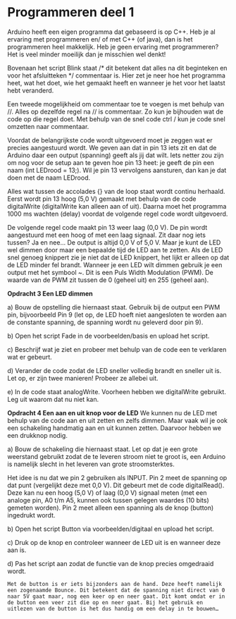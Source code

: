 # Programmeren deel 1

Arduino heeft een eigen programma dat gebaseerd is op C++. Heb je al ervaring met programmeren en/ of met C++ (of java), dan is het programmeren heel makkelijk. Heb je geen ervaring met programmeren? Het is veel minder moeilijk dan je misschien wel denkt!

Bovenaan het script Blink staat /* dit betekent dat alles na dit beginteken en voor het afsluitteken */ commentaar is. Hier zet je neer hoe het programma heet, wat het doet, wie het gemaakt heeft en wanneer je het voor het laatst hebt veranderd.

Een tweede mogelijkheid om commentaar toe te voegen is met behulp van //. Alles op dezelfde regel na // is commentaar. Zo kun je bijhouden wat de code op die regel doet. Met behulp van de snel code ctrl / kun je code snel omzetten naar commentaar.

Voordat de belangrijkste code wordt uitgevoerd moet je zeggen wat er precies aangestuurd wordt. We geven aan dat in pin 13 iets zit en dat de Arduino daar een output (spanning) geeft als jij dat wilt. Iets netter zou zijn om nog voor de setup aan te geven hoe pin 13 heet: je geeft de pin een naam (int LEDrood = 13;). Wil je pin 13 vervolgens aansturen, dan kan je dat doen met de naam LEDrood.

Alles wat tussen de accolades {} van de loop staat wordt continu herhaald. Eerst wordt pin 13 hoog (5,0 V) gemaakt met behulp van de code digitalWrite (digitalWrite kan alleen aan of uit). Daarna moet het programma 1000 ms wachten (delay) voordat de volgende regel code wordt uitgevoerd.

De volgende regel code maakt pin 13 weer laag (0,0 V). De pin wordt aangestuurd met een hoog of met een laag signaal. Zit daar nog iets tussen? Ja en nee… De output is altijd 0,0 V of 5,0 V. Maar je kunt de LED wel dimmen door maar een bepaalde tijd de LED aan te zetten. Als de LED snel genoeg knippert zie je niet dat de LED knippert, het lijkt er alleen op dat de LED minder fel brandt. Wanneer je een LED wilt dimmen gebruik je een output met het symbool ~. Dit is een Puls Width Modulation (PWM). De waarde van de PWM zit tussen de 0 (geheel uit) en 255 (geheel aan).

**Opdracht 3 Een LED dimmen**

a) Bouw de opstelling die hiernaast staat. Gebruik bij de output een PWM pin, bijvoorbeeld Pin 9 (let op, de LED hoeft niet aangesloten te worden aan de constante spanning, de spanning wordt nu geleverd door pin 9).

b) Open het script Fade in de voorbeelden/basis en upload het script.

c) Beschrijf wat je ziet en probeer met behulp van de code een te verklaren wat er gebeurt.

d) Verander de code zodat de LED sneller volledig brandt en sneller uit is. Let op, er zijn twee manieren! Probeer ze allebei uit.

e) In de code staat analogWrite. Voorheen hebben we digitalWrite gebruikt. Leg uit waarom
dat nu niet kan.

**Opdracht 4 Een aan en uit knop voor de LED**
We kunnen nu de LED met behulp van de code aan en uit zetten en zelfs dimmen. Maar vaak wil je ook een schakeling handmatig aan en uit kunnen zetten. Daarvoor hebben we een drukknop nodig.

a) Bouw de schakeling die hiernaast staat. Let op dat je een grote weerstand gebruikt zodat de te leveren stroom niet te groot is, een Arduino is namelijk slecht in het leveren van grote stroomsterktes.

Het idee is nu dat we pin 2 gebruiken als INPUT. Pin 2 meet de spanning op dat punt (vergelijkt deze met 0,0 V). Dit gebeurt met de code digitalRead(). Deze kan nu een hoog (5,0 V) of laag (0,0 V) signaal meten (met een analoge pin, A0 t/m A5, kunnen ook tussen gelegen waardes (10 bits) gemeten worden). Pin 2 meet alleen een spanning als de knop (button) ingedrukt wordt.

b) Open het script Button via voorbeelden/digitaal en upload het script.

c) Druk op de knop en controleer wanneer de LED uit is en wanneer deze aan is.

d) Pas het script aan zodat de functie van de knop precies omgedraaid wordt.

```{note}
Met de button is er iets bijzonders aan de hand. Deze heeft namelijk een zogenaamde Bounce. Dit betekent dat de spanning niet direct van 0 naar 5V gaat maar, nog een keer op en neer gaat. Dit komt omdat er in de button een veer zit die op en neer gaat. Bij het gebruik en uitlezen van de button is het dus handig om een delay in te bouwen…
```